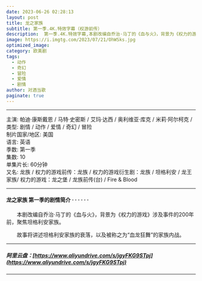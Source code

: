 ```yaml
---
date: 2023-06-26 02:28:13
layout: post
title: 龙之家族
subtitle: 第一季.4K.特效字幕（权游前传）
description:  第一季.4K.特效字幕,本剧改编自乔治·马丁的《血与火》，背景为《权力的游戏》涉及事件的200年前，聚焦坦格利安家族。故事将讲述坦格利安家族的衰落，以及被称之为“血龙狂舞”的家族内战...
image: https://i.imgtg.com/2023/07/21/OhWSks.jpg
optimized_image: 
category: 欧美剧
tags:
  - 动作
  - 奇幻
  - 冒险
  - 爱情
  - 剧情
author: 对酒当歌
paginate: true
---
```



---

主演: 帕迪·康斯戴恩 / 马特·史密斯 / 艾玛·达西 / 奥利维亚·库克 / 米莉·阿尔柯克 /  
类型: 剧情 / 动作 / 爱情 / 奇幻 / 冒险  
制片国家/地区: 美国  
语言: 英语  
季数: 第一季  
集数: 10  
单集片长: 60分钟  
又名: 龙族 / 权力的游戏前传：龙族 / 权力的游戏衍生剧：龙族 / 坦格利安 / 龙王家族/ 权力的游戏：龙之堡 / 龙族前传(台) / Fire & Blood  

---

#### 龙之家族 第一季的剧情简介 · · · · · ·

　　本剧改编自乔治·马丁的《血与火》，背景为《权力的游戏》涉及事件的200年前，聚焦坦格利安家族。

　　故事将讲述坦格利安家族的衰落，以及被称之为“血龙狂舞”的家族内战。

---

##### 阿里云盘：[https://www.aliyundrive.com/s/jgyFKG9STpj](https://www.aliyundrive.com/s/jgyFKG9STpj)

---
